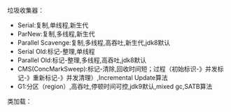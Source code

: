 


垃圾收集器：
* Serial:复制,单线程,新生代
* ParNew:复制,多线程,新生代
* Parallel Scavenge:复制,多线程,高吞吐,新生代,jdk8默认
* Serial Old:标记-整理,单线程
* Parallel Old:标记-整理,多线程,高吞吐,jdk8默认
* CMS(ConcMarkSweep):标记-清除,回收时间短；过程（初始标识-》并发标记-》重新标记-》并发清理）,Incremental Update算法
* G1:分区（region）,高吞吐,停顿时间可控,jdk9默认,mixed gc,SATB算法

类加载：
